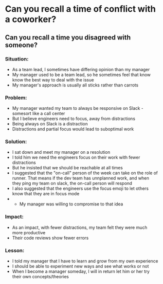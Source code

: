 # Can you recall a time of conflict with a coworker?
## Can you recall a time you disagreed with someone?

### Situation: 
- As a team lead, I sometimes have differing opinion than my manager
- My manager used to be a team lead, so he sometimes feel that know know the best way to deal with the issue
- My manager's approach is usually all sticks rather than carrots

### Problem:
- My manager wanted my team to always be responsive on Slack - somesort like a call center
- But I believe engineers need to focus, away from distractions
- Being always on Slack is a distraction 
- Distractions and partial focus would lead to suboptimal work
 

### Solution:
- I sat down and meet my manager on a resolution
- I told him  we need the engineers focus on their work with fewer distractions
- But he insisted that we should be reachable at all times
- I suggested that the "on-call" person of the week can take on the role of runner. That means if the dev team has unnplanned work, and when they ping my team on slack, the on-call person will respond
- I also suggested that the engineers use the focus emoji to let others know that they are in focus mode
- - My manager was willing to compromise to that idea

### Impact:
- As an impact, with fewer distractions, my team felt they were much more productive 
- Their code reviews show fewer errors

### Lesson:
- I told my manager that I have to learn and grow from my own experience 
- I should be able to experiment new ways and see what works or not
- When I become a manager someday, I will in return let him or her try their own concepts/theories

